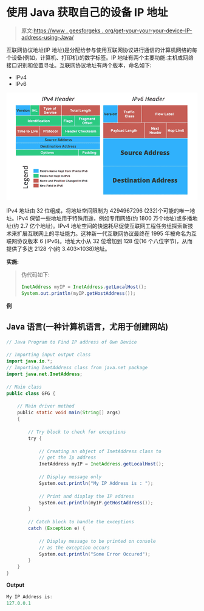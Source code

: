 # 使用 Java 获取自己的设备 IP 地址

> 原文:[https://www . geesforgeks . org/get-your-your-your-device-IP-address-using-Java/](https://www.geeksforgeeks.org/getting-your-own-device-ip-address-using-java/)

互联网协议地址(IP 地址)是分配给参与使用互联网协议进行通信的计算机网络的每个设备(例如，计算机、打印机)的数字标签。IP 地址有两个主要功能:主机或网络接口识别和位置寻址。互联网协议地址有两个版本，命名如下:

*   IPv4
*   IPv6

![](img/4662e47091b27ff785bcfb80c33db62e.png)

IPv4 地址由 32 位组成，将地址空间限制为 4294967296 (232)个可能的唯一地址。IPv4 保留一些地址用于特殊用途，例如专用网络(约 1800 万个地址)或多播地址(约 2.7 亿个地址)。IPv4 地址空间的快速耗尽促使互联网工程任务组探索新技术来扩展互联网上的寻址能力。这种新一代互联网协议最终在 1995 年被命名为互联网协议版本 6 (IPv6)。地址大小从 32 位增加到 128 位(16 个八位字节)，从而提供了多达 2128 个(约 3.403×1038)地址。

**实施:**

> 伪代码如下:
> 
> ```java
> InetAddress myIP = InetAddress.getLocalHost();
> System.out.println(myIP.getHostAddress());
> ```

**例**

## Java 语言(一种计算机语言，尤用于创建网站)

```java
// Java Program to Find IP address of Own Device

// Importing input output class
import java.io.*;
// Importing InetAddress class from java.net package
import java.net.InetAddress;

// Main class
public class GFG {

    // Main driver method
    public static void main(String[] args)
    {

        // Try block to check for exceptions
        try {

            // Creating an object of InetAddress class to
            // get the Ip address
            InetAddress myIP = InetAddress.getLocalHost();

            // Display message only
            System.out.println("My IP Address is : ");

            // Print and display the IP address
            System.out.println(myIP.getHostAddress());
        }

        // Catch block to handle the exceptions
        catch (Exception e) {

            // Display message to be printed on console
            // as the exception occurs
            System.out.println("Some Error Occured");
        }
    }
}
```

**Output**

```java
My IP Address is:
127.0.0.1
```
